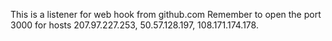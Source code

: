 This is a listener for web hook from github.com
Remember to open the port 3000 for hosts 207.97.227.253, 50.57.128.197, 108.171.174.178.
